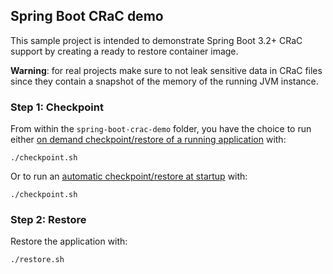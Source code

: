 ## Spring Boot CRaC demo

This sample project is intended to demonstrate Spring Boot 3.2+ CRaC support by creating a ready to restore container image.

**Warning**: for real projects make sure to not leak sensitive data in CRaC files since they contain a snapshot of the memory of the running JVM instance. 

### Step 1: Checkpoint

From within the `spring-boot-crac-demo` folder, you have the choice to run either [on demand checkpoint/restore of a running application](https://docs.spring.io/spring-framework/reference/6.1/integration/checkpoint-restore.html#_on_demand_checkpointrestore_of_a_running_application) with:
```
./checkpoint.sh
```

Or to run an [automatic checkpoint/restore at startup](https://docs.spring.io/spring-framework/reference/6.1/integration/checkpoint-restore.html#_automatic_checkpointrestore_at_startup) with:
```
./checkpoint.sh
```

### Step 2: Restore
Restore the application with:
```
./restore.sh
```
